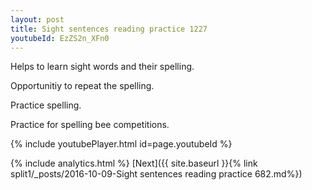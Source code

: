 ```yaml
---
layout: post
title: Sight sentences reading practice 1227
youtubeId: EzZS2n_XFn0
---
```

 
 
Helps to learn sight words and their spelling.

Opportunitiy to repeat the spelling. 

Practice spelling. 
 
Practice for spelling bee competitions. 
 
{% include youtubePlayer.html id=page.youtubeId %}
 
 
{% include analytics.html %} 
[Next]({{ site.baseurl }}{% link  split1/_posts/2016-10-09-Sight sentences reading practice 682.md%})
 

